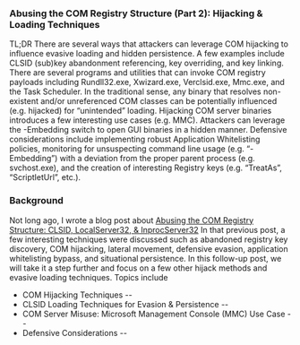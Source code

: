 ### Abusing the COM Registry Structure (Part 2): Hijacking & Loading Techniques
TL;DR
There are several ways that attackers can leverage COM hijacking to influence evasive loading and hidden persistence.  A few examples include CLSID (sub)key abandonment referencing, key overriding, and key linking.
There are several programs and utilities that can invoke COM registry payloads including Rundll32.exe, Xwizard.exe, Verclsid.exe, Mmc.exe, and the Task Scheduler.  In the traditional sense, any binary that resolves non-existent and/or unreferenced COM classes can be potentially influenced (e.g. hijacked) for “unintended” loading.
Hijacking COM server binaries introduces a few interesting use cases (e.g. MMC).  Attackers can leverage the -Embedding switch to open GUI binaries in a hidden manner.
Defensive considerations include implementing robust Application Whitelisting policies, monitoring for unsuspecting command line usage (e.g. “-Embedding”) with a deviation from the proper parent process (e.g. svchost.exe), and the creation of interesting Registry keys (e.g. “TreatAs”, “ScriptletUrl”, etc.).


### Background

Not long ago, I wrote a blog post about [Abusing the COM Registry Structure: CLSID, LocalServer32, & InprocServer32](https://bohops.com/2018/06/28/abusing-com-registry-structure-clsid-localserver32-inprocserver32/) In that previous post, a few interesting techniques were discussed such as abandoned registry key discovery, COM hijacking, lateral movement, defensive evasion, application whitelisting bypass, and situational persistence.  In this follow-up post, we will take it a step further and focus on a few other hijack methods and evasive loading techniques.  Topics include 
 
- COM Hijacking Techniques
--
- CLSID Loading Techniques for Evasion & Persistence
--
- COM Server Misuse: Microsoft Management Console (MMC) Use Case
--
- Defensive Considerations
--
